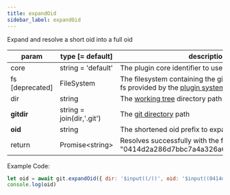 ```yaml
---
title: expandOid
sidebar_label: expandOid
---
```


Expand and resolve a short oid into a full oid

| param           | type [= default]          | description                                                                                               |
| --------------- | ------------------------- | --------------------------------------------------------------------------------------------------------- |
| core            | string = 'default'        | The plugin core identifier to use for plugin injection                                                    |
| fs [deprecated] | FileSystem                | The filesystem containing the git repo. Overrides the fs provided by the [plugin system](./plugin_fs.md). |
| dir             | string                    | The [working tree](dir-vs-gitdir.md) directory path                                                       |
| **gitdir**      | string = join(dir,'.git') | The [git directory](dir-vs-gitdir.md) path                                                                |
| **oid**         | string                    | The shortened oid prefix to expand (like "0414d2a")                                                       |
| return          | Promise\<string\>         | Resolves successfully with the full oid (like "0414d2a286d7bbc7a4a326a61c1f9f888a8ab87f")                 |

Example Code:

```js live
let oid = await git.expandOid({ dir: '$input((/))', oid: '$input((0414d2a))'})
console.log(oid)
```

<script>
(function rewriteEditLink() {
  const el = document.querySelector('a.edit-page-link.button');
  if (el) {
    el.href = 'https://github.com/isomorphic-git/isomorphic-git/edit/master/src/commands/expandOid.js';
  }
})();
</script>